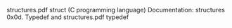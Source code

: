 structures.pdf
struct (C programming language)
Documentation: structures
0x0d. Typedef and structures.pdf
typedef
